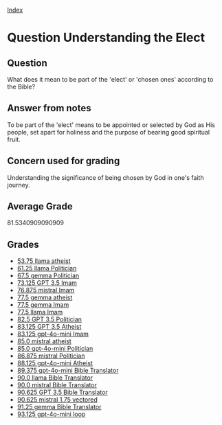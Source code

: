 
[Index](../../index.md)
# Question Understanding the Elect
## Question
What does it mean to be part of the 'elect' or 'chosen ones' according to the Bible?

## Answer from notes
To be part of the 'elect' means to be appointed or selected by God as His people, set apart for holiness and the purpose of bearing good spiritual fruit.

## Concern used for grading
Understanding the significance of being chosen by God in one's faith journey.

## Average Grade
81.5340909090909

## Grades
 * [53.75 llama atheist](../answers/llama_atheist/Understanding_the_Elect.md)
 * [61.25 llama Politician](../answers/llama_Politician/Understanding_the_Elect.md)
 * [67.5 gemma Politician](../answers/gemma_Politician/Understanding_the_Elect.md)
 * [73.125 GPT 3.5 Imam](../answers/GPT_3.5_Imam/Understanding_the_Elect.md)
 * [76.875 mistral Imam](../answers/mistral_Imam/Understanding_the_Elect.md)
 * [77.5 gemma atheist](../answers/gemma_atheist/Understanding_the_Elect.md)
 * [77.5 gemma Imam](../answers/gemma_Imam/Understanding_the_Elect.md)
 * [77.5 llama Imam](../answers/llama_Imam/Understanding_the_Elect.md)
 * [82.5 GPT 3.5 Politician](../answers/GPT_3.5_Politician/Understanding_the_Elect.md)
 * [83.125 GPT 3.5 Atheist](../answers/GPT_3.5_Atheist/Understanding_the_Elect.md)
 * [83.125 gpt-4o-mini Imam](../answers/gpt-4o-mini_Imam/Understanding_the_Elect.md)
 * [85.0 mistral atheist](../answers/mistral_atheist/Understanding_the_Elect.md)
 * [85.0 gpt-4o-mini Politician](../answers/gpt-4o-mini_Politician/Understanding_the_Elect.md)
 * [86.875 mistral Politician](../answers/mistral_Politician/Understanding_the_Elect.md)
 * [88.125 gpt-4o-mini Atheist](../answers/gpt-4o-mini_Atheist/Understanding_the_Elect.md)
 * [89.375 gpt-4o-mini Bible Translator](../answers/gpt-4o-mini_Bible_Translator/Understanding_the_Elect.md)
 * [90.0 llama Bible Translator](../answers/llama_Bible_Translator/Understanding_the_Elect.md)
 * [90.0 mistral Bible Translator](../answers/mistral_Bible_Translator/Understanding_the_Elect.md)
 * [90.625 GPT 3.5 Bible Translator](../answers/GPT_3.5_Bible_Translator/Understanding_the_Elect.md)
 * [90.625 mistral 1.75 vectored](../answers/mistral_1.75_vectored/Understanding_the_Elect.md)
 * [91.25 gemma Bible Translator](../answers/gemma_Bible_Translator/Understanding_the_Elect.md)
 * [93.125 gpt-4o-mini loop](../answers/gpt-4o-mini_loop/Understanding_the_Elect.md)
